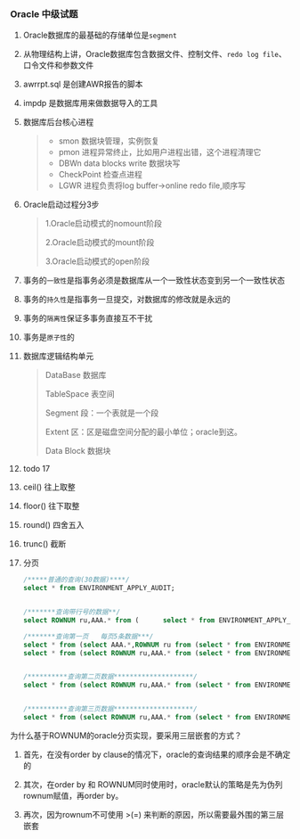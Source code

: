 ### Oracle 中级试题

1. Oracle数据库的最基础的存储单位是`segment`

2. 从物理结构上讲，Oracle数据库包含数据文件、控制文件、`redo log file`、口令文件和参数文件

3. awrrpt.sql 是创建AWR报告的脚本

4. impdp 是数据库用来做数据导入的工具

5. 数据库后台核心进程

   > - smon 数据块管理，实例恢复
   > - pmon 进程异常终止，比如用户进程出错，这个进程清理它
   > - DBWn data blocks write 数据块写
   > - CheckPoint 检查点进程
   > - LGWR 进程负责将log buffer->online redo file,顺序写

6. Oracle启动过程分3步

   > 1.Oracle启动模式的nomount阶段
   >
   > 2.Oracle启动模式的mount阶段
   >
   > 3.Oracle启动模式的open阶段

7. 事务的`一致性`是指事务必须是数据库从一个一致性状态变到另一个一致性状态

8. 事务的`持久性`是指事务一旦提交，对数据库的修改就是永远的

9. 事务的`隔离性`保证多事务直接互不干扰

10. 事务是`原子性`的

11. 数据库逻辑结构单元

    > DataBase 数据库
    >
    > TableSpace 表空间
    >
    > Segment 段：一个表就是一个段
    >
    > Extent 区：区是磁盘空间分配的最小单位；oracle到这。
    >
    > Data Block 数据块

12. todo 17

13. ceil() 往上取整

14. floor() 往下取整

15. round() 四舍五入

16. trunc() 截断

17. 分页

    ```sql
    /*****普通的查询(30数据)****/
    select * from ENVIRONMENT_APPLY_AUDIT;
    
    
    /*******查询带行号的数据**/
    select ROWNUM ru,AAA.* from (      select * from ENVIRONMENT_APPLY_AUDIT   ) AAA;
    
    /*******查询第一页   每页5条数据***/
    select * from (select AAA.*,ROWNUM ru from (select * from ENVIRONMENT_APPLY_AUDIT ) AAA where ROWNUM<6);
    select * from (select ROWNUM ru,AAA.* from (select * from ENVIRONMENT_APPLY_AUDIT ) AAA where ROWNUM<6) where ru>0;
    
    
    /**********查询第二页数据********************/
    select * from (select ROWNUM ru,AAA.* from (select * from ENVIRONMENT_APPLY_AUDIT ) AAA where ROWNUM<11) where ru>5;
    
    
    /**********查询第三页数据********************/
    select * from (select ROWNUM ru,AAA.* from (select * from ENVIRONMENT_APPLY_AUDIT ) AAA where ROWNUM<16) where ru>10;
    ```

    

为什么基于ROWNUM的oracle分页实现，要采用三层嵌套的方式？ 

1. 首先，在没有order by clause的情况下，oracle的查询结果的顺序会是不确定的

2. 其次，在order by 和 ROWNUM同时使用时，oracle默认的策略是先为伪列rownum赋值，再order by。

3. 再次，因为rownum不可使用 >(=) 来判断的原因，所以需要最外围的第三层嵌套 